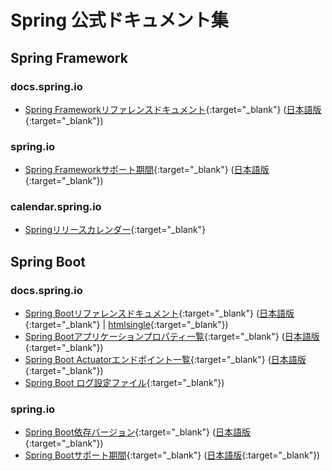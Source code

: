 # Spring 公式ドキュメント集

## Spring Framework

### docs.spring.io
- [Spring Frameworkリファレンスドキュメント](https://docs.spring.io/spring-framework/reference/){:target="_blank"} ([日本語版](https://spring.pleiades.io/spring-framework/reference/){:target="_blank"})

### spring.io
- [Spring Frameworkサポート期間](https://spring.io/projects/spring-framework#support){:target="_blank"} ([日本語版](https://spring.pleiades.io/projects/spring-framework#support){:target="_blank"})

### calendar.spring.io
- [Springリリースカレンダー](https://calendar.spring.io){:target="_blank"}

## Spring Boot

### docs.spring.io
- [Spring Bootリファレンスドキュメント](https://docs.spring.io/spring-boot/docs/current/reference/html/){:target="_blank"} ([日本語版](https://spring.pleiades.io/spring-boot/docs/current/reference/html/){:target="_blank"} \| [htmlsingle](https://docs.spring.io/spring-boot/docs/current/reference/htmlsingle/){:target="_blank"})
- [Spring Bootアプリケーションプロパティ一覧](https://docs.spring.io/spring-boot/docs/current/reference/html/application-properties.html){:target="_blank"} ([日本語版](https://spring.pleiades.io/spring-boot/docs/current/reference/html/application-properties.html){:target="_blank"})
- [Spring Boot Actuatorエンドポイント一覧](https://docs.spring.io/spring-boot/docs/current/reference/html/actuator.html#actuator.endpoints){:target="_blank"} ([日本語版](https://spring.pleiades.io/spring-boot/docs/current/reference/html/actuator.html#actuator.endpoints){:target="_blank"})
- [Spring Boot ログ設定ファイル](https://github.com/spring-projects/spring-boot/tree/main/spring-boot-project/spring-boot/src/main/resources/org/springframework/boot/logging){:target="_blank"})

### spring.io
- [Spring Boot依存バージョン](https://docs.spring.io/spring-boot/docs/current/reference/html/dependency-versions.html){:target="_blank"} ([日本語版](https://spring.pleiades.io/spring-boot/docs/current/reference/html/dependency-versions.html){:target="_blank"})
- [Spring Bootサポート期間](https://spring.io/projects/spring-boot#support){:target="_blank"} ([日本語版](https://spring.pleiades.io/projects/spring-boot#support){:target="_blank"})
